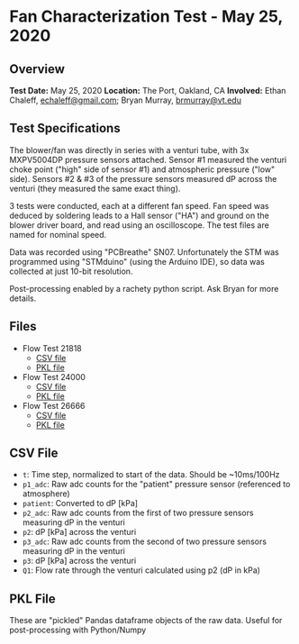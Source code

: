 # Fan Characterization Test - May 25, 2020

## Overview

**Test Date:** May 25, 2020
**Location:**	The Port, Oakland, CA
**Involved:**	Ethan Chaleff, echaleff@gmail.com; Bryan Murray, brmurray@vt.edu


## Test Specifications

The blower/fan was directly in series with a venturi tube, with 3x MXPV5004DP pressure sensors attached. 
Sensor #1 measured the venturi choke point ("high" side of sensor #1) and atmospheric pressure ("low" side).
Sensors #2 & #3 of the pressure sensors measured dP across the venturi (they measured the same exact thing). 

3 tests were conducted, each at a different fan speed. Fan speed was deduced by soldering leads to a Hall sensor
("HA") and ground on the blower driver board, and read using an oscilloscope. The test files are named for nominal speed.

Data was recorded using "PCBreathe" SN07. Unfortunately the STM was programmed using "STMduino"
(using the Arduino IDE), so data was collected at just 10-bit resolution. 

Post-processing enabled by a rachety python script. Ask Bryan for more details.

## Files

* Flow Test 21818
  * [CSV file](flow-test-21818rpm.csv)
  * [PKL file](flow-test-21818.pkl)
* Flow Test 24000
  * [CSV file](flow-test-24000rpm.csv)
  * [PKL file](flow-test-24000.pkl)
* Flow Test 26666
  * [CSV file](flow-test-26666rpm.csv)
  * [PKL file](flow-test-26666.pkl)

## CSV File

* `t`: Time step, normalized to start of the data. Should be ~10ms/100Hz
* `p1_adc`: Raw adc counts for the "patient" pressure sensor (referenced to atmosphere)
* `patient`: Converted to dP [kPa]
* `p2_adc`: Raw adc counts from the first of two pressure sensors measuring dP in the venturi
* `p2`: dP [kPa] across the venturi
* `p3_adc`: Raw adc counts from the second of two pressure sensors measuring dP in the venturi
* `p3`: dP [kPa] across the venturi
* `Q1`: Flow rate through the venturi calculated using p2 (dP in kPa)

## PKL File

These are "pickled" Pandas dataframe objects of the raw data. Useful for post-processing with Python/Numpy